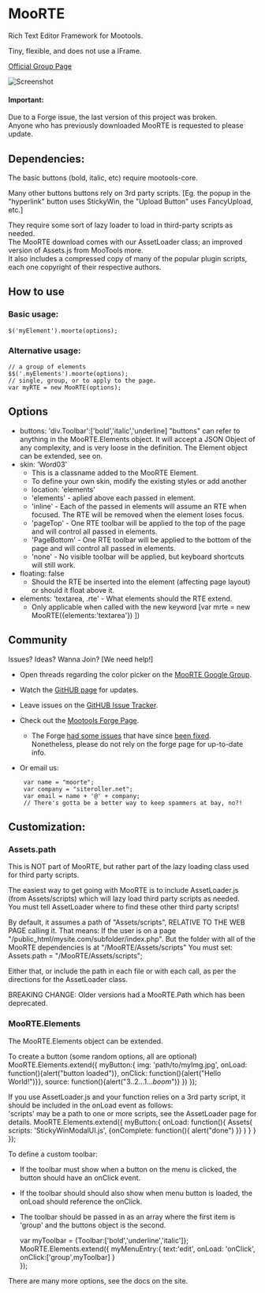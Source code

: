 MooRTE
===========

Rich Text Editor Framework for Mootools.

Tiny, flexible, and does not use a IFrame.

[Official Group Page](http://groups.google.com/group/moorte)

![Screenshot](http://siteroller.net/projects/moorte/images/moorte_screenshot.jpg)

#### Important:
Due to a Forge issue, the last version of this project was broken.<br>
Anyone who has previously downloaded MooRTE is requested to please update.

## Dependencies:

The basic buttons (bold, italic, etc) require mootools-core.

Many other buttons buttons rely on 3rd party scripts.
[Eg. the popup in the "hyperlink" button uses StickyWin, the "Upload Button" uses FancyUpload, etc.]  
  
They require some sort of lazy loader to load in third-party scripts as needed.  
The MooRTE download comes with our AssetLoader class; an improved version of Assets.js from MooTools more.  
It also includes a compressed copy of many of the popular plugin scripts, each one copyright of their respective authors.


## How to use

### Basic usage:
	$('myElement').moorte(options);


### Alternative usage:
	// a group of elements
	$$('.myElements').moorte(options);
	// single, group, or to apply to the page.
	var myRTE = new MooRTE(options);
	
## Options
 - buttons: 'div.Toolbar':['bold','italic','underline]
    "buttons" can refer to anything in the MooRTE.Elements object.
	It will accept a JSON Object of any complexity, and is very loose in the definition.
	The Element object can be extended, see on.
 - skin: 'Word03'
    - This is a classname added to the MooRTE Element.
	- To define your own skin, modify the existing styles or add another
	- location: 'elements'
	- 'elements' - aplied above each passed in element.
	- 'inline' - Each of the passed in elements will assume an RTE when focused. The RTE will be removed when the element loses focus.
	- 'pageTop' - One RTE toolbar will be applied to the top of the page and will control all passed in elements.
	- 'PageBottom' - One RTE toolbar will be applied to the bottom of the page and will control all passed in elements.
	- 'none' - No visible toolbar will be applied, but keyboard shortcuts will still work.	
 - floating: false
	- Should the RTE be inserted into the element (affecting page layout) or should it float above it.
 - elements: 'textarea, .rte' - What elements should the RTE extend.
     - Only applicable when called with the new keyword [var mrte = new MooRTE({elements:'textarea'}) ])
	
## Community

Issues? Ideas? Wanna Join? [We need help!]

 - Open threads regarding the color picker on the [MooRTE Google Group](http://groups.google.com/group/moorte).
 - Watch the [GitHUB page](http://github.com/siteroller/moorte) for updates.
 - Leave issues on the [GitHUB Issue Tracker](http://github.com/siteroller/moorte/issues).
 - Check out the [Mootools Forge Page](http://mootools.net/forge/p/moorte).  
    - The Forge [had some issues](http://blog.siteroller.net/mootools-forge-gotchas) that have since [been fixed](http://github.com/Guille/PluginsKit/issues#issue/4).  
	Nonetheless, please do not rely on the forge page for up-to-date info.
 - Or email us:

        var name = "moorte";
        var company = "siteroller.net";
        var email = name + '@' + company;
        // There's gotta be a better way to keep spammers at bay, no?!
		
## Customization:

### Assets.path

This is NOT part of MooRTE, but rather part of the lazy loading class used for third party scripts.  
  
The easiest way to get going with MooRTE is to include AssetLoader.js (from Assets/scripts) which will lazy load third party scripts as needed.  
You must tell AssetLoader where to find these other third party scripts!

By default, it assumes a path of "Assets/scripts", RELATIVE TO THE WEB PAGE calling it.
That means:
	If the user is on a page "/public_html/mysite.com/subfolder/index.php".
	But the folder with all of the MooRTE dependencies is at "/MooRTE/Assets/scripts"
	You must set: Assets.path = "/MooRTE/Assets/scripts";

Either that, or include the path in each file or with each call, as per the directions for the AssetLoader class.

BREAKING CHANGE: Older versions had a MooRTE.Path which has been deprecated.

### MooRTE.Elements

The MooRTE.Elements object can be extended.

To create a button (some random options, all are optional)
	MooRTE.Elements.extend({
		myButton:{
			img:     'path/to/myImg.jpg', 
			onLoad:  function(){alert("button loaded")},
			onClick: function(){alert("Hello World!")}},
			source:  function(){alert("3..2...1...*boom*")}
		})
	});

If you use AssetLoader.js and your function relies on a 3rd party script, it should be included in the onLoad event as follows:  
'scripts' may be a path to one or more scripts, see the AssetLoader page for details.
	MooRTE.Elements.extend({
		myButton:{
			onLoad: function(){
				Assets(
					scripts: 'StickyWinModalUI.js',
					{onComplete: function(){ alert("done") }}
				)
			}
		}
	});
	
	
To define a custom toolbar:

+ If the toolbar must show when a button on the menu is clicked, the button should have an onClick event.
+ If the toolbar should should also show when menu button is loaded, the onLoad should reference the onClick.
+ The toolbar should be passed in as an array where the first item is 'group' and the buttons object is the second.

	var myToolbar = {Toolbar:['bold','underline','italic']};
	MooRTE.Elements.extend({
		myMenuEntry:{
			text:'edit', 
			onLoad: 'onClick',
			onClick:['group',myToolbar]
		}			
	});
	
There are many more options, see the docs on the site.	

